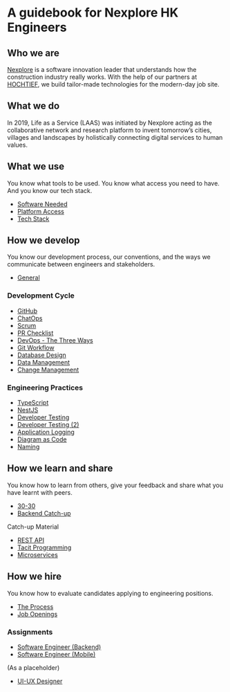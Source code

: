 # A guidebook for Nexplore HK Engineers

## Who we are

[Nexplore](https://www.nexplore.com) is a software innovation leader that understands how the construction industry really works. With the help of our partners at [HOCHTIEF](https://www.hochtief.de), we build tailor-made technologies for the modern-day job site. 

## What we do

In 2019, Life as a Service (LAAS) was initiated by Nexplore acting as the collaborative network and research platform to invent tomorrow’s cities, villages and landscapes by holistically connecting digital services to human values.

## What we use

You know what tools to be used. You know what access you need to have. And you know our tech stack.

- [Software Needed](what-we-use/software.md)
- [Platform Access](what-we-use/platform.md)
- [Tech Stack](what-we-use/techstack.md)

## How we develop

You know our development process, our conventions, and the ways we communicate between engineers and stakeholders.

- [General](how-we-develop/general.md)

### Development Cycle
- [GitHub](how-we-develop/github.md)
- [ChatOps](how-we-develop/chatops.md)
- [Scrum](how-we-develop/scrum.md)
- [PR Checklist](how-we-develop/pr-checklist.md)
- [DevOps - The Three Ways](how-we-develop/devops.md)
- [Git Workflow](how-we-develop/git-workflow.md)
- [Database Design](how-we-develop/database-design.md)
- [Data Management](how-we-develop/data-management.md)
- [Change Management](how-we-develop/change-management.md)

### Engineering Practices
- [TypeScript](how-we-develop/typescript.md)
- [NestJS](how-we-develop/nestjs.md)
- [Developer Testing](how-we-develop/dev-testing.md)
- [Developer Testing (2)](how-we-develop/dev-testing-2.md)
- [Application Logging](how-we-develop/app-log.md)
- [Diagram as Code](how-we-develop/diagram-as-code.md)
- [Naming](https://github.com/adamwan-nexplore/guidebook-nxp-hk/blob/main/how-we-develop/naming.md)

## How we learn and share

You know how to learn from others, give your feedback and share what you have learnt with peers.

- [30-30](how-we-share/30-30.md)
- [Backend Catch-up](how-we-share/backend-catch-up.md)

Catch-up Material
- [REST API](how-we-share/rest-api.md)
- [Tacit Programming](how-we-share/tacit-programming.md)
- [Microservices](how-we-share/microservices.md)


## How we hire

You know how to evaluate candidates applying to engineering positions.

- [The Process](https://github.com/adamwan-nexplore/guidebook-nxp-hk/blob/main/how-we-hire/hiring-engineers.md)
- [Job Openings](https://hk.jobsdb.com/hk/search-jobs/nexplore/1)


### Assignments
- [Software Engineer (Backend)](how-we-hire/web-assignment.md)
- [Software Engineer (Mobile)](how-we-hire/mobile-assignment.md)

(As a placeholder)
- [UI-UX Designer](how-we-hire/ui-ux-assignment.md)
